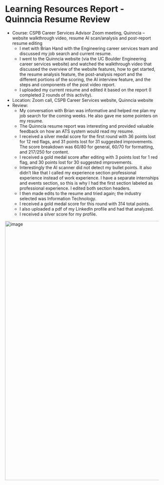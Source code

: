 # Learning Resources Report - Quinncia Resume Review

- Course: CSPB Career Services Advisor Zoom meeting, Quinncia – website walkthrough video, resume AI scan/analysis and post-report resume editing
  - I met with Brian Hand with the Engineering career services team and discussed my job search and current resume.
  - I went to the Quinncia website (via the UC Boulder Engineering career services website) and watched the walkthrough video that discussed the overview of the website features, how to get started, the resume analysis feature, the post-analysis report and the different portions of the scoring, the AI interview feature, and the steps and components of the post video report.
  - I uploaded my current resume and edited it based on the report (I completed 2 rounds of this activity).
- Location: Zoom call, CSPB Career Services website, Quinncia website 
- Review: 
  - My conversation with Brian was informative and helped me plan my job search for the coming weeks. He also gave me some pointers on my resume. 
  - The Quinncia resume report was interesting and provided valuable feedback on how an ATS system would read my resume.
  - I received a silver medal score for the first round with 36 points lost for 12 red flags, and 31 points lost for 31 suggested improvements. The score breakdown was 60/80 for general, 60/70 for formatting, and 217/250 for content.
  - I received a gold medal score after editing with 3 points lost for 1 red flag, and 30 points lost for 30 suggested improvements.
  - Interestingly the AI scanner did not detect my bullet points. It also didn’t like that I called my experience section professional experience instead of work experience. I have a separate internships and events section, so this is why I had the first section labeled as professional experience. I edited both section headers.
  - I then made edits to the resume and tried again; the industry selected was Information Technology.
  - I received a gold medal score for this round with 314 total points.
  - I also uploaded a pdf of my LinkedIn profile and had that analyzed.
  - I received a silver score for my profile.
<img width="851" alt="image" src="https://github.com/DLeenheer/DLeenheer.github.io/assets/110181133/f3407c2a-def5-4fd8-b47c-7a5af828da4a">
